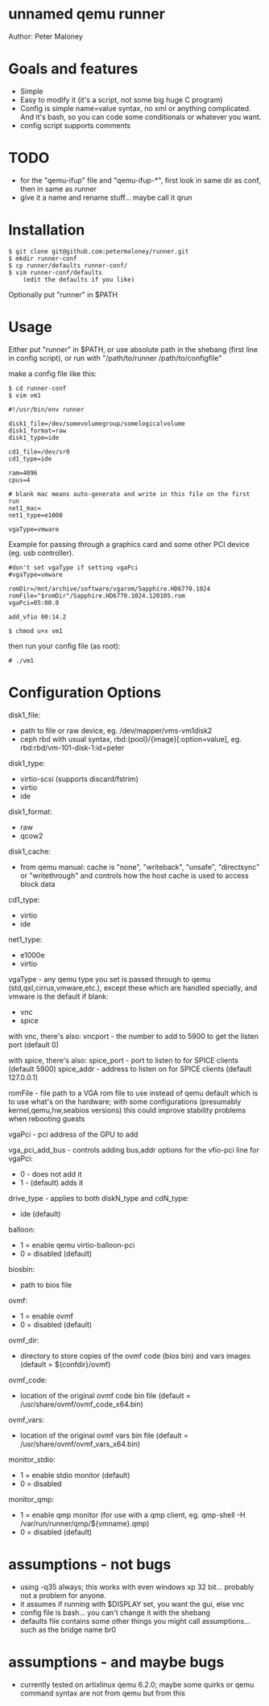 # unnamed qemu runner

Author: Peter Maloney

Goals and features
==========

- Simple
- Easy to modify it (it's a script, not some big huge C program)
- Config is simple name=value syntax, no xml or anything complicated. And it's bash, so you can code some conditionals or whatever you want.
- config script supports comments

TODO
==========
- for the "qemu-ifup" file and "qemu-ifup-*", first look in same dir as conf, then in same as runner
- give it a name and rename stuff... maybe call it qrun

Installation
==========

```
$ git clone git@github.com:petermaloney/runner.git
$ mkdir runner-conf
$ cp runner/defaults runner-conf/
$ vim runner-conf/defaults
    (edit the defaults if you like)
```

Optionally put "runner" in $PATH

Usage
==========
Either put "runner" in $PATH, or use absolute path in the shebang (first line in config script), or run with "/path/to/runner /path/to/configfile"

make a config file like this:
```
$ cd runner-conf
$ vim vm1
```

```
#!/usr/bin/env runner

disk1_file=/dev/somevolumegroup/somelogicalvolume
disk1_format=raw
disk1_type=ide

cd1_file=/dev/sr0
cd1_type=ide

ram=4096
cpus=4

# blank mac means auto-generate and write in this file on the first run
net1_mac=
net1_type=e1000

vgaType=vmware
```

Example for passing through a graphics card and some other PCI device (eg. usb controller).
```
#don't set vgaType if setting vgaPci
#vgaType=vmware

romDir=/mnt/archive/software/vgarom/Sapphire.HD6770.1024
romFile="$romDir"/Sapphire.HD6770.1024.120105.rom
vgaPci=05:00.0

add_vfio 00:14.2
```


```
$ chmod u+x vm1
```

then run your config file (as root):

```
# ./vm1
```

Configuration Options
==========

disk1_file:
- path to file or raw device, eg. /dev/mapper/vms-vm1disk2
- ceph rbd with usual syntax, rbd:{pool}/{image}[:option=value], eg. rbd:rbd/vm-101-disk-1:id=peter

disk1_type:
- virtio-scsi (supports discard/fstrim)
- virtio
- ide

disk1_format:
- raw
- qcow2

disk1_cache:
- from qemu manual: cache is "none", "writeback", "unsafe", "directsync" or "writethrough" and controls how the host cache is used to access block data

cd1_type:
- virtio
- ide

net1_type:
- e1000e
- virtio

vgaType - any qemu type you set is passed through to qemu (std,qxl,cirrus,vmware,etc.), except these which are handled specially, and vmware is the default if blank:
- vnc
- spice

with vnc, there's also:
vncport - the number to add to 5900 to get the listen port (default 0)

with spice, there's also:
spice_port - port to listen to for SPICE clients (default 5900)
spice_addr - address to listen on for SPICE clients (default 127.0.0.1)

romFile - file path to a VGA rom file to use instead of qemu default which is to use what's on the hardware; with some configurations (presumably kernel,qemu,hw,seabios versions) this could improve stability problems when rebooting guests

vgaPci - pci address of the GPU to add

vga_pci_add_bus - controls adding bus,addr options for the vfio-pci line for vgaPci:
- 0 - does not add it
- 1 - (default) adds it

drive_type - applies to both diskN_type and cdN_type:
- ide (default)

balloon:
- 1 = enable qemu virtio-balloon-pci
- 0 = disabled (default)

biosbin:
- path to bios file

ovmf:
- 1 = enable ovmf
- 0 = disabled (default)

ovmf_dir:
- directory to store copies of the ovmf code (bios bin) and vars images (default = ${confdir}/ovmf)

ovmf_code:
- location of the original ovmf code bin file (default = /usr/share/ovmf/ovmf_code_x64.bin)

ovmf_vars:
- location of the original ovmf vars bin file (default = /usr/share/ovmf/ovmf_vars_x64.bin)

monitor_stdio:
- 1 = enable stdio monitor (default)
- 0 = disabled

monitor_qmp:
- 1 = enable qmp monitor (for use with a qmp client, eg. qmp-shell -H /var/run/runner/qmp/${vmname}.qmp)
- 0 = disabled (default)

assumptions - not bugs
==========

- using -q35 always; this works with even windows xp 32 bit... probably not a problem for anyone.
- it assumes if running with $DISPLAY set, you want the gui, else vnc
- config file is bash... you can't change it with the shebang
- defaults file contains some other things you might call assumptions... such as the bridge name br0

assumptions - and maybe bugs
==========

- currently tested on artixlinux qemu 6.2.0; maybe some quirks or qemu command syntax are not from qemu but from this
